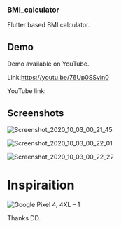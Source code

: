 ### BMI_calculator

Flutter based BMI calculator.

## Demo

Demo available on YouTube.

Link:https://youtu.be/76Up0SSvin0

YouTube link:

## Screenshots 

![Screenshot_2020_10_03_00_21_45](https://user-images.githubusercontent.com/54774962/94986116-9857ba80-0579-11eb-9b1d-2f484dd383e7.jpg)

![Screenshot_2020_10_03_00_22_01](https://user-images.githubusercontent.com/54774962/94986119-9aba1480-0579-11eb-9c07-6a06dd9a91ed.jpg)

![Screenshot_2020_10_03_00_22_22](https://user-images.githubusercontent.com/54774962/94986122-9e4d9b80-0579-11eb-802d-088312542a4e.jpg)

# Inspiraition

![Google Pixel 4, 4XL – 1](https://user-images.githubusercontent.com/54774962/94986177-2af85980-057a-11eb-93dc-87750993790b.png)

Thanks DD.

